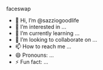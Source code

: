 faceswap
- 👋 Hi, I’m @sazziogoodlife
- 👀 I’m interested in ...
- 🌱 I’m currently learning ...
- 💞️ I’m looking to collaborate on ...
- 📫 How to reach me ...
- 😄 Pronouns: ...
- ⚡ Fun fact: ...

<!---
sazziogoodlife/sazziogoodlife is a ✨ special ✨ repository because its `README.md` (this file) appears on your GitHub profile.
You can click the Preview link to take a look at your changes.
--->
